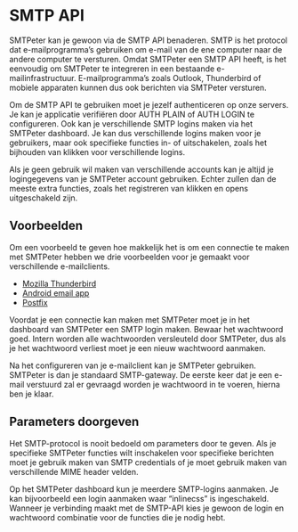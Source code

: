 # SMTP API

SMTPeter kan je gewoon via de SMTP API benaderen. SMTP is het protocol dat e-mailprogramma’s gebruiken om e-mail van de ene computer naar de andere computer te versturen. Omdat SMTPeter een SMTP API heeft, is het eenvoudig om SMTPeter te integreren in een bestaande e-mailinfrastructuur. E-mailprogramma’s zoals Outlook, Thunderbird of mobiele apparaten kunnen dus ook berichten via SMTPeter versturen.

Om de SMTP API te gebruiken moet je jezelf authenticeren op onze servers. Je kan je applicatie verifiëren door AUTH PLAIN of AUTH LOGIN te configureren. Ook kan je verschillende SMTP logins maken via het SMTPeter dashboard. Je kan dus verschillende logins maken voor je gebruikers, maar ook specifieke functies in- of uitschakelen, zoals het bijhouden van klikken voor verschillende logins.

Als je geen gebruik wil maken van verschillende accounts kan je altijd je logingegevens van je SMTPeter account gebruiken. Echter zullen dan de meeste extra functies, zoals het registreren van klikken en opens uitgeschakeld zijn. 

## Voorbeelden
Om een voorbeeld te geven hoe makkelijk het is om een connectie te maken met SMTPeter hebben we drie voorbeelden voor je gemaakt voor verschillende e-mailclients.

* [Mozilla Thunderbird](thunderbird "Mozilla Thunderbird voorbeeld")
* [Android email app](android "Android e-mail app voorbeeld")
* [Postfix](postfix "Postfix voorbeeld")

Voordat je een connectie kan maken met SMTPeter moet je in het dashboard van SMTPeter een SMTP login maken. Bewaar het wachtwoord goed. Intern worden alle wachtwoorden versleuteld door SMTPeter, dus als je het wachtwoord verliest moet je een nieuw wachtwoord aanmaken.

Na het configureren van je e-mailclient kan je SMTPeter gebruiken. SMTPeter is dan je standaard SMTP-gateway. De eerste keer dat je een e-mail verstuurd zal er gevraagd worden je wachtwoord in te voeren, hierna ben je klaar.

## Parameters doorgeven

Het SMTP-protocol is nooit bedoeld om parameters door te geven. Als je specifieke SMTPeter functies wilt inschakelen voor specifieke berichten moet je gebruik maken van SMTP credentials of je moet gebruik maken van verschillende MIME header velden.

Op het SMTPeter dashboard kun je meerdere SMTP-logins aanmaken. Je kan bijvoorbeeld een login aanmaken waar “inlinecss” is ingeschakeld. Wanneer je verbinding maakt met de SMTP-API kies je gewoon de login en wachtwoord combinatie voor de functies die je nodig hebt. 
